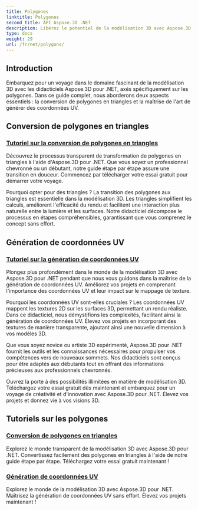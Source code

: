 ```yaml
---
title: Polygones
linktitle: Polygones
second_title: API Aspose.3D .NET
description: Libérez le potentiel de la modélisation 3D avec Aspose.3D .NET. Apprenez à convertir des polygones en triangles et maîtrisez la génération de coordonnées UV pour une meilleure élévation du projet.
type: docs
weight: 29
url: /fr/net/polygons/
---
```


## Introduction

Embarquez pour un voyage dans le domaine fascinant de la modélisation 3D avec les didacticiels Aspose.3D pour .NET, axés spécifiquement sur les polygones. Dans ce guide complet, nous aborderons deux aspects essentiels : la conversion de polygones en triangles et la maîtrise de l'art de générer des coordonnées UV.

## Conversion de polygones en triangles
### [Tutoriel sur la conversion de polygones en triangles](./convert-polygons-to-triangles/)

Découvrez le processus transparent de transformation de polygones en triangles à l'aide d'Aspose.3D pour .NET. Que vous soyez un professionnel chevronné ou un débutant, notre guide étape par étape assure une transition en douceur. Commencez par télécharger votre essai gratuit pour démarrer votre voyage.

Pourquoi opter pour des triangles ? La transition des polygones aux triangles est essentielle dans la modélisation 3D. Les triangles simplifient les calculs, améliorent l'efficacité du rendu et facilitent une interaction plus naturelle entre la lumière et les surfaces. Notre didacticiel décompose le processus en étapes compréhensibles, garantissant que vous comprenez le concept sans effort.

## Génération de coordonnées UV
### [Tutoriel sur la génération de coordonnées UV](./generate-uv-coordinates/)

Plongez plus profondément dans le monde de la modélisation 3D avec Aspose.3D pour .NET pendant que nous vous guidons dans la maîtrise de la génération de coordonnées UV. Améliorez vos projets en comprenant l'importance des coordonnées UV et leur impact sur le mappage de texture.

Pourquoi les coordonnées UV sont-elles cruciales ? Les coordonnées UV mappent les textures 2D sur les surfaces 3D, permettant un rendu réaliste. Dans ce didacticiel, nous démystifions les complexités, facilitant ainsi la génération de coordonnées UV. Élevez vos projets en incorporant des textures de manière transparente, ajoutant ainsi une nouvelle dimension à vos modèles 3D.

Que vous soyez novice ou artiste 3D expérimenté, Aspose.3D pour .NET fournit les outils et les connaissances nécessaires pour propulser vos compétences vers de nouveaux sommets. Nos didacticiels sont conçus pour être adaptés aux débutants tout en offrant des informations précieuses aux professionnels chevronnés.

Ouvrez la porte à des possibilités illimitées en matière de modélisation 3D. Téléchargez votre essai gratuit dès maintenant et embarquez pour un voyage de créativité et d'innovation avec Aspose.3D pour .NET. Élevez vos projets et donnez vie à vos visions 3D.
## Tutoriels sur les polygones
### [Conversion de polygones en triangles](./convert-polygons-to-triangles/)
Explorez le monde transparent de la modélisation 3D avec Aspose.3D pour .NET. Convertissez facilement des polygones en triangles à l'aide de notre guide étape par étape. Téléchargez votre essai gratuit maintenant !
### [Génération de coordonnées UV](./generate-uv-coordinates/)
Explorez le monde de la modélisation 3D avec Aspose.3D pour .NET. Maîtrisez la génération de coordonnées UV sans effort. Élevez vos projets maintenant !